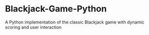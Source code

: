 # Blackjack-Game-Python
A Python implementation of the classic Blackjack game with dynamic scoring and user interaction
